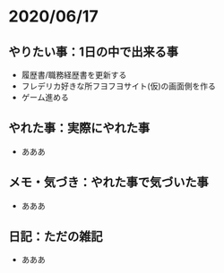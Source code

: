 # 2020/06/17

## やりたい事：1日の中で出来る事
- 履歴書/職務経歴書を更新する
- フレデリカ好きな所フヨフヨサイト(仮)の画面側を作る
- ゲーム進める

## やれた事：実際にやれた事
- あああ

## メモ・気づき：やれた事で気づいた事
- あああ

## 日記：ただの雑記
- あああ